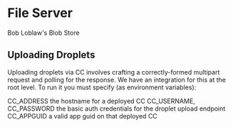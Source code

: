 File Server
===========

Bob Loblaw's Blob Store

## Uploading Droplets

Uploading droplets via CC involves crafting a correctly-formed multipart request and polling for the response.  We have an integration for this at the root level.  To run it you must specify (as environment variables):

CC_ADDRESS the hostname for a deployed CC
CC_USERNAME, CC_PASSWORD the basic auth credentials for the droplet upload endpoint
CC_APPGUID a valid app guid on that deployed CC
